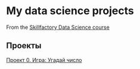 # My data science projects

From the [Skillfactory Data Science course](https://skillfactory.ru/data-scientist)

## Проекты

[Проект 0. Игра: Угадай число](https://github.com/Eqtony/Sf_data_science/tree/Homework)

